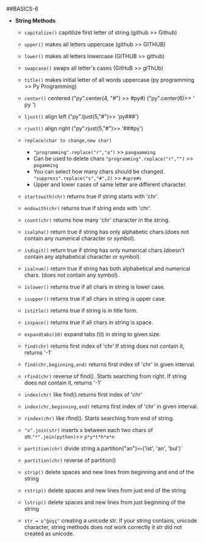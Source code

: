 ##BASICS-6

* **String Methods**
	* `capitalize()` capitilize first letter of string.(github >> Github)
	* `upper()` makes all letters uppercase  (github >> GITHUB)
	* `lower()` makes all letters lowercase  (GITHUB >> github)
	* `swapcase()` swaps all letter's cases (GitHuB >> gIThUb)
	* `title()` makes initial letter of all words uppercase (py programming >> Py Programming)
	* `center()` centered ("py".center(4, "#") >> #py#) ("py".center(6)>> '  py  ')
	* `ljust()` align left ("py".ljust(5,"#")>> 'py###')
	* `rjust()` align right ("py".rjust(5,"#")>> '###py')
	* `replace(char to change,new char)`  
		* `"programming".replace("r","a")` >> `paogaamming`
		* Can be used to delete chars `"programming".replace("r","")` >> `pogamming`
		* You can select how many chars should be changed. `"suppress".replace("s","#",2)` >> `#upre#s`
		* Upper and lower cases of same letter are different character.
	* `startswith(chr)` returns true if string starts with 'chr'.
	* `endswith(chr)` returns true if string ends with 'chr'.
	* `count(chr)` returns how many 'chr' character in the string.

	* `isalpha()` return true if string has only alphabetic chars.(does not contain any numerical character or symbol). 
	* `isdigit()` return true if string has only numerical chars.(doesn't contain any alphabetical character or symbol). 
	* `isalnum()` return true if string has both alphabetical and numerical chars. (does not contain any symbol). 
	* `islower()` returns true if all chars in string is lower case.
	* `isupper()` returns true if all chars in string is upper case.
	* `istitle()` returns true if string is in title form. 
	* `isspace()` returns true if all chars in string is space.
	   
	* `expandtabs(10)` expand tabs (\t) in string to given size. 

	* `find(chr)` returns first index of 'chr'.If string does not contain it, returns '-1'
	* `find(chr,beginning,end)` returns first index of 'chr' in given interval.
	* `rfind(chr)` reverse of find(). Starts searching from right. If string does not contain it, returns '-1'
	* `index(chr)` like find().returns first index of 'chr'
	* `index(chr,beginning,end)` returns first index of 'chr' in given interval.
	* `rindex(chr)` like rfind(). Starts searching from end of string.
    
	* `"x".join(str)` inserts x between each two chars of str.`"*".join(python)`>> `p*y*t*h*o*n`
	* `partition(chr)` divide string  a.partition("an")` >> `('ist', 'an', 'bul')`
	* `partition(chr)` reverse of partition()
	* `strip()` delete spaces and new lines from beginning and end of the string
	* `rstrip()` delete spaces and new lines from just end of the string
	* `lstrip()` delete spaces and new lines from just beginning of the string
	* `str = u"ğüşç"` creating a unicode str. If your string contains, unicode character, string methods does not work correctly it str did not created as unicode.
	